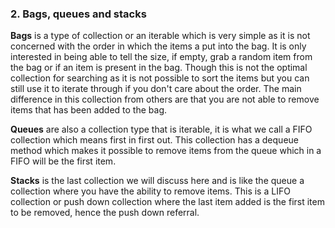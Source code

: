 ### 2. Bags, queues and stacks

**Bags** is a type of collection or an iterable which is very simple as it is not concerned with the order in which the items a put into the bag. It is only interested in being able to tell the size, if empty, grab a random item from the bag or if an item is present in the bag. Though this is not the optimal collection for searching as it is not possible to sort the items but you can still use it to iterate through if you don't care about the order. The main difference in this collection from others are that you are not able to remove items that has been added to the bag.

**Queues** are also a collection type that is iterable, it is what we call a FIFO collection which means first in first out. This collection has a dequeue method which makes it possible to remove items from the queue which in a FIFO will be the first item.

**Stacks** is the last collection we will discuss here and is like the queue a collection where you have the ability to remove items. This is a LIFO collection or push down collection where the last item added is the first item to be removed, hence the push down referral.